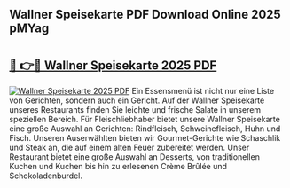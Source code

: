 ## Wallner Speisekarte PDF Download Online 2025 pMYag

# <h2><a href="http://gc9atb.nevu.top/?p=Wallner+Speisekarte">🔗 👉🔴 Wallner Speisekarte 2025 PDF</a></h2>

[![Wallner Speisekarte 2025 PDF](https://i.imgur.com/dBaPXMq.png)](http://gc9atb.nevu.top/?p=Wallner+Speisekarte)
Ein Essensmenü ist nicht nur eine Liste von Gerichten, sondern auch ein Gericht. Auf der Wallner Speisekarte unseres Restaurants finden Sie leichte und frische Salate in unserem speziellen Bereich. Für Fleischliebhaber bietet unsere Wallner Speisekarte eine große Auswahl an Gerichten: Rindfleisch, Schweinefleisch, Huhn und Fisch. Unseren Auserwählten bieten wir Gourmet-Gerichte wie Schaschlik und Steak an, die auf einem alten Feuer zubereitet werden. Unser Restaurant bietet eine große Auswahl an Desserts, von traditionellen Kuchen und Kuchen bis hin zu erlesenen Crème Brûlée und Schokoladenburdel.
